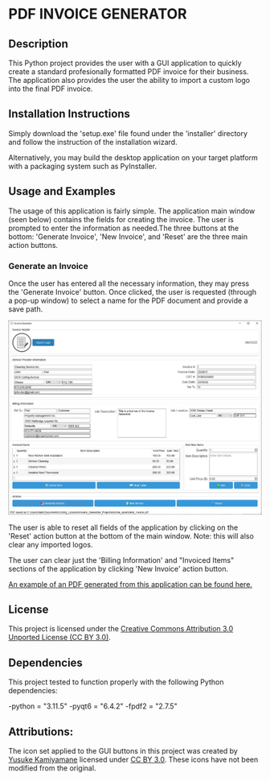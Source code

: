 # PDF INVOICE GENERATOR 

## Description 
This Python project provides the user with a GUI application to quickly create a standard profesionally formatted PDF invoice for their business. The application also provides the user the ability to import a custom logo into the final PDF invoice.  

## Installation Instructions 
Simply download the 'setup.exe' file found under the 'installer' directory and follow the instruction of the installation wizard. 

Alternatively, you may build the desktop application on your target platform with a packaging system such as PyInstaller.

## Usage and Examples
The usage of this application is fairly simple. The application
main window (seen below) contains the fields for creating the invoice. The user is prompted to enter the information as needed.The three buttons at the bottom: 'Generate Invoice', 'New Invoice', and 'Reset' are the three main action buttons. 

### Generate an Invoice 
Once the user has entered all the necessary information, they may press the 'Generate Invoice' button. Once clicked, the user is requested (through a pop-up window) to select a name for the PDF document and provide a save path.

![This is the main window of the application](./readme_assets/Test_Invoice_GUI.jpg "Main Window")

The user is able to reset all fields of the application by clicking on the 'Reset' action button at the bottom of the main window. Note: this will also clear any imported logos.

The user can clear just the 'Billing Information' and "Invoiced Items" sections of the application by clicking 'New Invoice' action button. 

[An example of an PDF generated from this application can be found here.](./readme_assets/test_invoice.pdf)

## License
This project is licensed under the [Creative Commons Attribution 3.0 Unported License (CC BY 3.0)](https://creativecommons.org/licenses/by/3.0/legalcode).

## Dependencies 
This project tested to function properly with the following Python dependencies:

-python = "3.11.5"
-pyqt6 = "6.4.2"
-fpdf2 = "2.7.5" 

## Attributions:
The icon set applied to the GUI buttons in this project was created by [Yusuke Kamiyamane](https://p.yusukekamiyamane.com/) licensed under [CC BY 3.0](https://creativecommons.org/licenses/by/3.0/). These icons have not been modified from the original.

